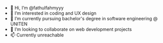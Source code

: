 - 👋 Hi, I’m @fathulfahmyyy
- 👀 I’m interested in coding and UX design
- 🌱 I’m currently pursuing bachelor's degree in software engineering @ UNITEN
- 💞️ I’m looking to collaborate on web development projects
- 📫 Currently unreachable

<!---
fatfahmy/fatfahmy is a ✨ special ✨ repository because its `README.md` (this file) appears on your GitHub profile.
You can click the Preview link to take a look at your changes.
--->
